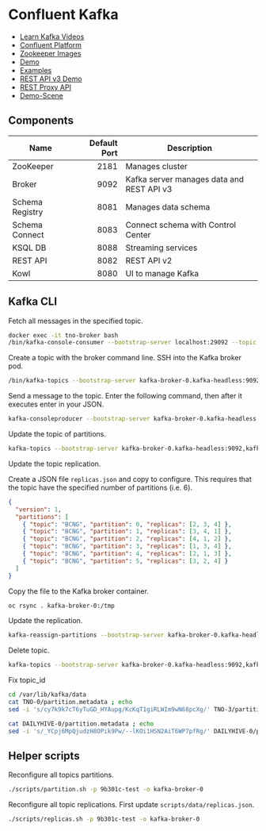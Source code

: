 # Confluent Kafka

- [Learn Kafka Videos](https://developer.confluent.io/learn-kafka/)
- [Confluent Platform](https://docs.confluent.io/platform/current/overview.html)
- [Zookeeper Images](https://hub.docker.com/r/confluentinc/cp-zookeeper)
- [Demo](https://github.com/confluentinc/cp-demo)
- [Examples](https://github.com/confluentinc/examples)
- [REST API v3 Demo](https://github.com/confluentinc/demo-scene/tree/master/adminrest)
- [REST Proxy API](https://docs.confluent.io/platform/current/kafka-rest/api.html)
- [Demo-Scene](https://github.com/confluentinc/demo-scene)

## Components

| Name            | Default Port | Description                               |
| --------------- | -----------: | ----------------------------------------- |
| ZooKeeper       |         2181 | Manages cluster                           |
| Broker          |         9092 | Kafka server manages data and REST API v3 |
| Schema Registry |         8081 | Manages data schema                       |
| Schema Connect  |         8083 | Connect schema with Control Center        |
| KSQL DB         |         8088 | Streaming services                        |
| REST API        |         8082 | REST API v2                               |
| Kowl            |         8080 | UI to manage Kafka                        |

## Kafka CLI

Fetch all messages in the specified topic.

```bash
docker exec -it tno-broker bash
/bin/kafka-console-consumer --bootstrap-server localhost:29092 --topic test --from-beginning
```

Create a topic with the broker command line.
SSH into the Kafka broker pod.

```bash
/bin/kafka-topics --bootstrap-server kafka-broker-0.kafka-headless:9092,kafka-broker-1.kafka-headless:9092,kafka-broker-2.kafka-headless:9092 --topic reporting --create --partitions 3 --replication-factor 1
```

Send a message to the topic.
Enter the following command, then after it executes enter in your JSON.

```bash
kafka-consoleproducer --bootstrap-server kafka-broker-0.kafka-headless:9092,kafka-broker-1.kafka-headless:9092,kafka-broker-2.kafka-headless:9092 --topic TNO
```

Update the topic of partitions.

```bash
kafka-topics --bootstrap-server kafka-broker-0.kafka-headless:9092,kafka-broker-1.kafka-headless:9092,kafka-broker-2.kafka-headless:9092 --alter --topic VBUZZ --partitions 6
```

Update the topic replication.

Create a JSON file `replicas.json` and copy to configure. This requires that the topic have the specified number of partitions (i.e. 6).

```json
{
  "version": 1,
  "partitions": [
    { "topic": "BCNG", "partition": 0, "replicas": [2, 3, 4] },
    { "topic": "BCNG", "partition": 1, "replicas": [3, 4, 1] },
    { "topic": "BCNG", "partition": 2, "replicas": [4, 1, 2] },
    { "topic": "BCNG", "partition": 3, "replicas": [1, 3, 4] },
    { "topic": "BCNG", "partition": 4, "replicas": [2, 1, 3] },
    { "topic": "BCNG", "partition": 5, "replicas": [3, 2, 4] }
  ]
}
```

Copy the file to the Kafka broker container.

```bash
oc rsync . kafka-broker-0:/tmp
```

Update the replication.

```bash
kafka-reassign-partitions --bootstrap-server kafka-broker-0.kafka-headless:9092,kafka-broker-1.kafka-headless:9092,kafka-broker-2.kafka-headless:9092 --reassignment-json-file replicas.json --execute
```

Delete topic.

```bash
kafka-topics --bootstrap-server kafka-broker-0.kafka-headless:9092,kafka-broker-1.kafka-headless:9092,kafka-broker-2.kafka-headless:9092 --delete --topic DAILYHIVE
```

Fix topic_id

```bash
cd /var/lib/kafka/data
cat TNO-0/partition.metadata ; echo
sed -i 's/cy7k9k7cT6yTuGD_HYAupg/KcKqT1giRLWIm9wN68pcXg/' TNO-3/partition.metadata

cat DAILYHIVE-0/partition.metadata ; echo
sed -i 's/_YCpj6MpQjudzH8OPik9Pw/--lKOi1HSN2AiT6WP7pfRg/' DAILYHIVE-0/partition.metadata
```

## Helper scripts

Reconfigure all topics partitions.

```bash
./scripts/partition.sh -p 9b301c-test -o kafka-broker-0
```

Reconfigure all topic replications. First update `scripts/data/replicas.json`.

```bash
./scripts/replicas.sh -p 9b301c-test -o kafka-broker-0
```
